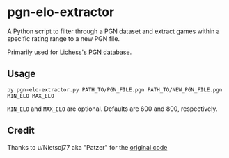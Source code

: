 # pgn-elo-extractor
A Python script to filter through a PGN dataset and extract games within a specific rating range to a new PGN file.

Primarily used for [Lichess's PGN database](https://database.lichess.org/).

## Usage

```py pgn-elo-extractor.py PATH_TO/PGN_FILE.pgn PATH_TO/NEW_PGN_FILE.pgn MIN_ELO MAX_ELO```

`MIN_ELO` and `MAX_ELO` are optional. Defaults are 600 and 800, respectively.

## Credit

Thanks to u/Nietsoj77 aka "Patzer" for the [original code](https://www.reddit.com/r/learnpython/comments/gmogd0/comment/frwguku/?utm_source=share&utm_medium=web2x&context=3)
